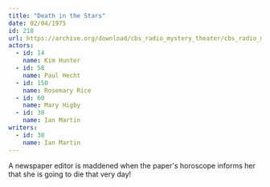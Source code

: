 ```yaml
---
title: "Death in the Stars"
date: 02/04/1975
id: 218
url: https://archive.org/download/cbs_radio_mystery_theater/cbs_radio_mystery_theater-0201-0250.zip/cbs_radio_mystery_theater-0201-0250%2Fcbsrmt_0218_death_in_the_stars.mp3
actors:  
  - id: 14
    name: Kim Hunter  
  - id: 58
    name: Paul Hecht  
  - id: 150
    name: Rosemary Rice  
  - id: 60
    name: Mary Higby  
  - id: 38
    name: Ian Martin
writers:  
  - id: 38
    name: Ian Martin
---
```

A newspaper editor is maddened when the paper's horoscope informs her that she is going to die that very day!
